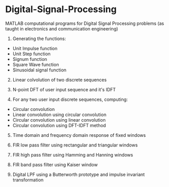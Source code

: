 # Digital-Signal-Processing
MATLAB computational programs for Digital Signal Processing problems
(as taught in electronics and communication engineering)

1. Generating the functions:
  * Unit Impulse function
  * Unit Step function
  * Signum function 
  * Square Wave function
  * Sinusoidal signal function
 
2.  Linear colvolution of two discrete sequences

3.  N-point DFT of user input sequence and it's IDFT

4.  For any two user input discrete sequences, computing:
  * Circular convolution
  * Linear convolution using circular convolution
  * Circular convolution using linear convolution
  * Circular convolution using DFT-IDFT method

5. Time domain and frequency domain response of fixed windows

6. FIR low pass filter using rectangular and triangular windows

7. FIR high pass filter using Hamming and Hanning windows

8. FIR band pass filter using Kaiser window

9. Digital LPF using a Butterworth prototype and impulse invariant transformation
